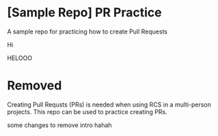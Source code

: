# [Sample Repo] PR Practice
A sample repo for practicing how to create Pull Requests

Hi

HELOOO

# Removed
Creating Pull Requsts (PRs) is needed when using RCS in a multi-person projects.
This repo can be used to practice creating PRs.

some changes to remove intro
hahah
